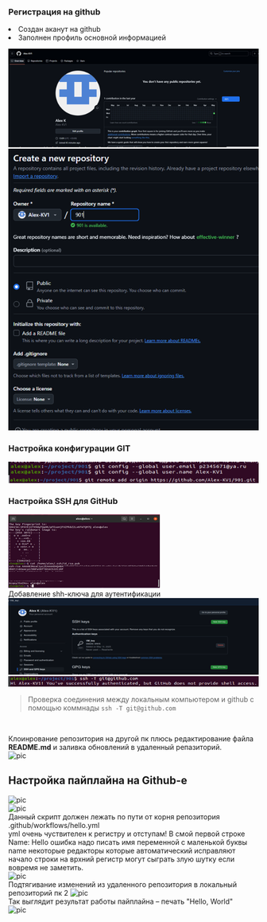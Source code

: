 ### Регистрация на github <br>

<li> Создан аканут на github
<li> Заполнен профиль основной информацией<br>

![pic](pic/1.png "")<br>
![pic](pic/2.png "")<br>
### Настройка конфигурации GIT
![pic](pic/4.png "Добавление удаленного репозитория")<br>
### Настройка SSH для GitHub
![pic](pic/3.png "Генерация shh-ключа")<br>
Добавление shh-ключа для аутентификации<br>
![pic](pic/4.1.png "Добавление shh-ключа")<br>
![pic](pic/6.png "")<br>
>Проверка соединения между локальным компьютером и github с помощью коммнады
```ssh -T git@github.com```<br>

<br>

Клоинрование репозитория на другой пк плюсь редактирование файла **README.md** и заливка обновлений в удаленный репазиторий.<br>
![pic](pic/7.png "Добавление shh-ключа")<br>

## Настройка пайплайна на Github-е
![pic](pic/8.png "")<br>
![pic](pic/9.png "")<br>
Данный скрипт должен лежать по пути от корня репозитория .github/workflows/hello.yml<br>
yml очень чуствителен к регистру и отступам! В смой первой строке Name: Hello ошибка надо писать имя переменной с маленькой буквы name некоторые редакторы которые автоматический исправляют начало строки на врхний регистр могут сыграть злую шутку если вовремя не заметить.<br>
![pic](pic/10.png "")<br>
Подтягивание изменений из удаленного репозитория в локальный репозиторий пк 2
![pic](pic/11.png "")<br>
Так выглядит результат работы пайплайна – печать "Hello, World"<br>
![pic](pic/12.png "")<br>